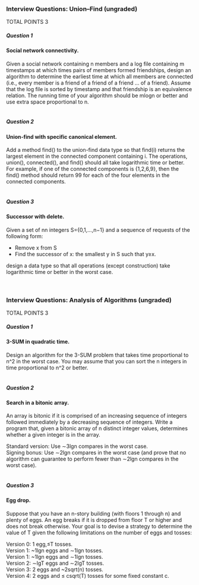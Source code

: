 ### Interview Questions: Union–Find (ungraded)
TOTAL POINTS 3
##### Question 1
#### Social network connectivity. <br />
Given a social network containing n members and a log file containing m timestamps at which times pairs of members formed friendships,
design an algorithm to determine the earliest time at which all members are connected (i.e., every member is a friend of a friend of a friend ... of a friend). 
Assume that the log file is sorted by timestamp and that friendship is an equivalence relation. The running time of your algorithm should be mlogn or better and 
use extra space proportional to n. <br /><br />

##### Question 2
#### Union-find with specific canonical element. <br />
Add a method find() to the union-find data type so that find(i) returns the largest element in the connected component
containing i. The operations, union(), connected(), and find() should all take logarithmic time or better. <br />
For example, if one of the connected components is {1,2,6,9}, then the find() method should return 99 for each of the four elements in the connected components. <br /><br />

##### Question 3
#### Successor with delete. <br />
Given a set of nn integers S={0,1,...,n−1} and a sequence of requests of the following form: <br />
   * Remove x from S  <br />
   * Find the successor of x: the smallest y in S such that y≥x.  <br />
   
design a data type so that all operations (except construction) take logarithmic time or better in the worst case. <br /><br /><br />


### Interview Questions: Analysis of Algorithms (ungraded)
TOTAL POINTS 3
##### Question 1
#### 3-SUM in quadratic time. <br />
Design an algorithm for the 3-SUM problem that takes time proportional to n^2 in the worst case. You may assume that you can sort the n integers in time 
proportional to n^2 or better. <br /><br />

##### Question 2
#### Search in a bitonic array. <br />
An array is bitonic if it is comprised of an increasing sequence of integers followed immediately by a decreasing sequence of integers. Write a program that, given a bitonic array of n distinct integer values, determines whether a given integer is in the array. <br />

Standard version:  Use ∼3lgn compares in the worst case. <br />
Signing bonus:  Use ∼2lgn compares in the worst case (and prove that no algorithm can guarantee to perform fewer than ∼2lgn compares in the worst case). <br /><br />

##### Question 3
#### Egg drop. <br />
Suppose that you have an n-story building (with floors 1 through n) and plenty of eggs. An egg breaks if it is dropped from floor T or higher and does not break otherwise. Your goal is to devise a strategy to determine the value of T given the following limitations on the number of eggs and tosses: <br />

Version 0:  1 egg,≤T tosses. <br />
Version 1:  ~1lgn eggs and ∼1lgn tosses. <br />
Version 1:  ~1lgn eggs and ∼1lgn tosses. <br />
Version 2:  ∼lgT eggs and ∼2lgT tosses. <br />
Version 3:  2 eggs and ~2sqrt(n) tosses. <br />
Version 4:  2 eggs and ≤ csqrt(T) tosses for some fixed constant c.
